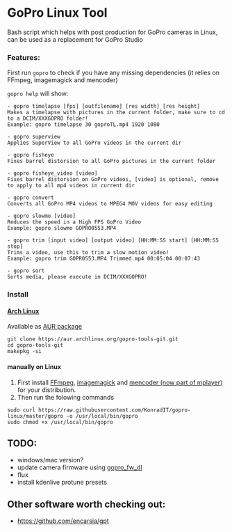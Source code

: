 # GoPro Linux Tool

Bash script which helps with post production for GoPro cameras in Linux, can be used as a replacement for GoPro Studio

### Features:

First run `gopro` to check if you have any missing dependencies (it relies on FFmpeg, imagemagick and mencoder)

`gopro help` will show:

````
- gopro timelapse [fps] [outfilename] [res width] [res height]
Makes a timelapse with pictures in the current folder, make sure to cd to a DCIM/XXXGOPRO folder!
Example: gopro timelapse 30 goproTL.mp4 1920 1080

- gopro superview
Applies SuperView to all GoPro videos in the current dir

- gopro fisheye
Fixes barrel distorsion to all GoPro pictures in the current folder

- gopro fisheye_video [video]
Fixes barrel distorsion on GoPro videos, [video] is optional, remove to apply to all mp4 videos in current dir

- gopro convert
Converts all GoPro MP4 videos to MPEG4 MOV videos for easy editing

- gopro slowmo [video]
Reduces the speed in a High FPS GoPro Video
Example: gopro slowmo GOPRO0553.MP4

- gopro trim [input video] [output video] [HH:MM:SS start] [HH:MM:SS stop]
Trims a video, use this to trim a slow motion video!
Example: gopro trim GOPR0553.MP4 Trimmed.mp4 00:05:04 00:07:43

- gopro sort
Sorts media, please execute in DCIM/XXXGOPRO!
````

### Install

#### [Arch Linux](https://www.archlinux.org/)

Available as [AUR package](https://aur.archlinux.org/packages/gopro-tools-git/)

```
git clone https://aur.archlinux.org/gopro-tools-git.git
cd gopro-tools-git
makepkg -si
```

#### manually on Linux

1. First install [FFmpeg](http://ffmpeg.org/), [imagemagick](http://www.imagemagick.org/) and [mencoder (now part of mplayer)](http://www.mplayerhq.hu/) for your distribution.
2. Then run the folowing commands
```
sudo curl https://raw.githubusercontent.com/KonradIT/gopro-linux/master/gopro -o /usr/local/bin/gopro
sudo chmod +x /usr/local/bin/gopro
```

## TODO:

- windows/mac version?
- update camera firmware using [gopro_fw_dl](http://github.com/konradit/gopro_fw_dl)
- flux
- install kdenlive protune presets

## Other software worth checking out:

- https://github.com/encarsia/gpt